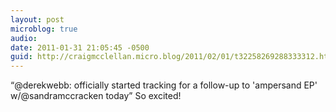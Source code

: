 ```yaml
---
layout: post
microblog: true
audio: 
date: 2011-01-31 21:05:45 -0500
guid: http://craigmcclellan.micro.blog/2011/02/01/t32258269288333312.html
---
```

“@derekwebb: officially started tracking for a follow-up to 'ampersand EP' w/@sandramccracken today” So excited!
